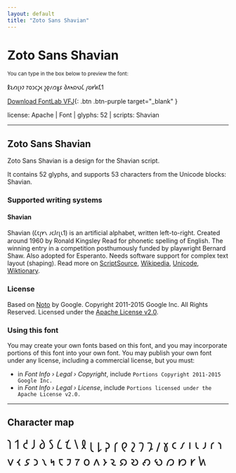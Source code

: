 ```yaml
---
layout: default
title: "Zoto Sans Shavian"
---
```


# Zoto Sans Shavian

<small>You can type in the box below to preview the font:</small>

<div contenteditable="true" class="texteditor" style="font-family: 'Zoto Sans Shavian';">
<p spellcheck="false">𐑙𐑷𐑺𐑚𐑶𐑲 𐑳𐑴𐑮𐑤𐑜𐑬 𐑟𐑞𐑥𐑼𐑣𐑭 𐑔𐑵𐑰𐑸𐑻𐑖 𐑢𐑹𐑾𐑿𐑗𐑑</p>
</div>

[Download FontLab VFJ](https://downgit.github.io/#/home?url=https://github.com/fontlabcom/getgo-fonts/blob/main/getgo-fonts/apache/zotosans/zotosans-shavian.vfj){: .btn .btn-purple target="_blank" }

license: Apache \| Font \| glyphs: 52 \| scripts: Shavian

---


## Zoto Sans Shavian

Zoto Sans Shavian is a design for the Shavian script.

It contains 52 glyphs, and supports 53 characters from the Unicode blocks: Shavian.


### Supported writing systems


#### Shavian

Shavian (𐑖𐑱𐑝𐑾𐑯 𐑨𐑤𐑓𐑩𐑚𐑧𐑑) is an artificial alphabet, written left-to-right. Created around 1960 by Ronald Kingsley Read for phonetic spelling of English. The winning entry in a competition posthumously funded by playwright Bernard Shaw. Also adopted for Esperanto. Needs software support for complex text layout (shaping). Read more on [ScriptSource](https://scriptsource.org/scr/Shaw), [Wikipedia](https://en.wikipedia.org/wiki/ISO_15924:Shaw), [Unicode](https://www.unicode.org/versions/Unicode13.0.0/ch08.pdf#G27260), [Wiktionary](https://en.wiktionary.org/wiki/Category:Shavian_script).


### License

Based on [Noto](https://github.com/notofonts) by Google. Copyright 2011-2015 Google Inc. All Rights Reserved. Licensed under the [Apache License v2.0](https://www.apache.org/licenses/LICENSE-2.0.txt).

### Using this font

You may create your own fonts based on this font, and you may incorporate portions of this font into your own font. You may publish your own font under any license, including a commercial license, but you must:

- in _Font Info › Legal › Copyright_, include `Portions Copyright 2011-2015 Google Inc.`
- in _Font Info › Legal › License_, include `Portions licensed under the Apache License v2.0.`


---

## Character map

<div style="font-family: 'Zoto Sans Shavian'; font-size: 2em;">
𐑐 𐑑 𐑒 𐑓 𐑔 𐑕 𐑖 𐑗 𐑘 𐑙 𐑚 𐑛 𐑜 𐑝 𐑞 𐑟 𐑠 𐑡 𐑢 𐑣 𐑤 𐑥 𐑦 𐑧 𐑨 𐑩 𐑪 𐑫 𐑬 𐑭 𐑮 𐑯 𐑰 𐑱 𐑲 𐑳 𐑴 𐑵 𐑶 𐑷 𐑸 𐑹 𐑺 𐑻 𐑼 𐑽 𐑾 𐑿
</div>

